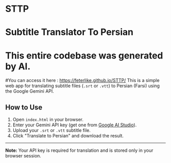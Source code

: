 # STTP
# Subtitle Translator To Persian
# This entire codebase was generated by AI.

#You can access it here : https://feterlike.github.io/STTP/
This is a simple web app for translating subtitle files (`.srt` or `.vtt`) to Persian (Farsi) using the Google Gemini API.

## How to Use
1. Open `index.html` in your browser.
2. Enter your Gemini API key (get one from [Google AI Studio](https://aistudio.google.com/u/0/apikey)).
3. Upload your `.srt` or `.vtt` subtitle file.
4. Click "Translate to Persian" and download the result.

---
**Note:** Your API key is required for translation and is stored only in your browser session. 
